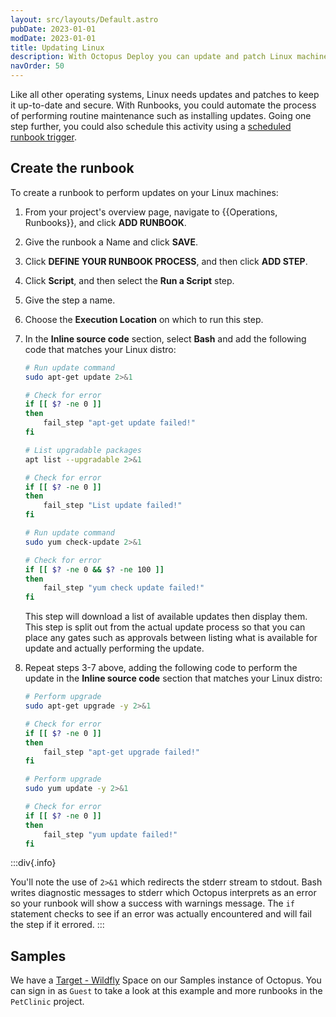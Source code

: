 ```yaml
---
layout: src/layouts/Default.astro
pubDate: 2023-01-01
modDate: 2023-01-01
title: Updating Linux
description: With Octopus Deploy you can update and patch Linux machines with a runbook as part of a routine operations task.
navOrder: 50
---
```

Like all other operating systems, Linux needs updates and patches to keep it up-to-date and secure.  With Runbooks, you could automate the process of performing routine maintenance such as installing updates.  Going one step further, you could also schedule this activity using a [scheduled runbook trigger](/docs/runbooks/scheduled-runbook-trigger).

## Create the runbook

To create a runbook to perform updates on your Linux machines:

1. From your project's overview page, navigate to {{Operations, Runbooks}}, and click **ADD RUNBOOK**.
1. Give the runbook a Name and click **SAVE**.
1. Click **DEFINE YOUR RUNBOOK PROCESS**, and then click **ADD STEP**.
1. Click **Script**, and then select the **Run a Script** step.
1. Give the step a name.
1. Choose the **Execution Location** on which to run this step.
1. In the **Inline source code** section, select **Bash** and add the following code that matches your Linux distro:

    ```bash Ubuntu
    # Run update command
    sudo apt-get update 2>&1

    # Check for error
    if [[ $? -ne 0 ]]
    then
        fail_step "apt-get update failed!"
    fi

    # List upgradable packages
    apt list --upgradable 2>&1

    # Check for error
    if [[ $? -ne 0 ]]
    then
        fail_step "List update failed!"
    fi
    ```

    ```bash CentOS/RHEL
    # Run update command
    sudo yum check-update 2>&1

    # Check for error
    if [[ $? -ne 0 && $? -ne 100 ]]
    then
        fail_step "yum check update failed!"
    fi
    ```

    This step will download a list of available updates then display them.  This step is split out from the actual update process so that you can place any gates such as approvals between listing what is available for update and actually performing the update.

8.  Repeat steps 3-7 above, adding the following code to perform the update in the **Inline source code** section that matches your Linux distro:

    ```bash Ubuntu
    # Perform upgrade
    sudo apt-get upgrade -y 2>&1

    # Check for error
    if [[ $? -ne 0 ]]
    then
        fail_step "apt-get upgrade failed!"
    fi
    ```

    ```bash CentOS/RHEL
    # Perform upgrade
    sudo yum update -y 2>&1

    # Check for error
    if [[ $? -ne 0 ]]
    then
        fail_step "yum update failed!"
    fi
    ```

:::div{.info}

You'll note the use of `2>&1` which redirects the stderr stream to stdout.  Bash writes diagnostic messages to stderr which Octopus interprets as an error so your runbook will show a success with warnings message.  The `if` statement checks to see if an error was actually encountered and will fail the step if it errored.
:::

## Samples

We have a [Target - Wildfly](https://oc.to/TargetWildflySamplePetClinic) Space on our Samples instance of Octopus. You can sign in as `Guest` to take a look at this example and more runbooks in the `PetClinic` project.

